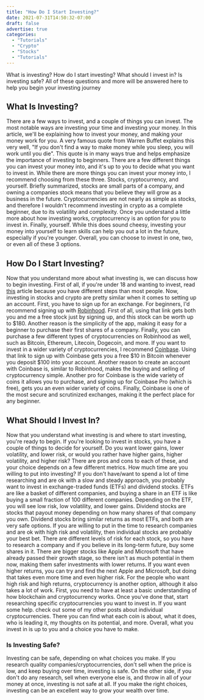 ```yaml
---
title: "How Do I Start Investing?"
date: 2021-07-31T14:50:32-07:00
draft: false
advertise: true
categories:
  - "Tutorials"
  - "Crypto"
  - "Stocks"
  - "Tutorials"
---
```



What is investing? How do I start investing? What should I invest in? Is investing safe? All of these questions and more will be answered here to help you begin your investing journey

## What Is Investing?

There are a few ways to invest, and a couple of things you can invest. The most notable ways are investing your time and investing your money. In this article, we'll be explaining how to invest your money, and making your money work for you. A very famous quote from Warren Buffet explains this very well, "If you don't find a way to make money while you sleep, you will work until you die". This quote is in many ways true and helps emphasize the importance of investing to beginners. There are a few different things you can invest your money into, and it's up to you to decide what you want to invest in. While there are more things you can invest your money into, I recommend choosing from these three. Stocks, cryptocurrency, and yourself. Briefly summarized, stocks are small parts of a company, and owning a companies stock means that you believe they will grow as a business in the future. Cryptocurrencies are not nearly as simple as stocks, and therefore I wouldn't recommend investing in crypto as a complete beginner, due to its volatility and complexity. Once you understand a little more about how investing works, cryptocurrency is an option for you to invest in. Finally, yourself. While this does sound cheesy, investing your money into yourself to learn skills can help you out a lot in the future, especially if you're younger. Overall, you can choose to invest in one, two, or even all of these 3 options.

## How Do I Start Investing?

Now that you understand more about what investing is, we can discuss how to begin investing. First of all, if you're under 18 and wanting to invest, read [this](https://investing-help.com/posts/how-to-invest-under-18/) article because you have different steps than most people. Now, investing in stocks and crypto are pretty similar when it comes to setting up an account. First, you have to sign up for an exchange. For beginners, I'd recommend signing up with [Robinhood](https://join.robinhood.com/seanb710/). First of all, using that link gets both you and me a free stock just by signing up, and this stock can be worth up to $180. Another reason is the simplicity of the app, making it easy for a beginner to purchase their first shares of a company. Finally, you can purchase a few different types of cryptocurrencies on Robinhood as well, such as Bitcoin, Ethereum, Litecoin, Dogecoin, and more. If you want to invest in a wider variety of cryptocurrencies, I recommend [Coinbase](https://www.coinbase.com/join/bridge_p9a?src=android-link). Using that link to sign up with Coinbase gets you a free $10 in Bitcoin whenever you deposit $100 into your account. Another reason to create an account with Coinbase is, similar to Robinhood, makes the buying and selling of cryptocurrency simple. Another pro for Coinbase is the wide variety of coins it allows you to purchase, and signing up for Coinbase Pro (which is free), gets you an even wider variety of coins. Finally, Coinbase is one of the most secure and scrutinized exchanges, making it the perfect place for any beginner.

## What Should I Invest In?

Now that you understand what investing is and where to start investing, you're ready to begin. If you're looking to invest in stocks, you have a couple of things to decide for yourself. Do you want lower gains, lower volatility, and lower risk, or would you rather have higher gains, higher volatility, and higher risk? There are pros and cons to each of these, and your choice depends on a few different metrics. How much time are you willing to put into investing? If you don't have/want to spend a lot of time researching and are ok with a slow and steady approach, you probably want to invest in exchange-traded funds (ETFs) and dividend stocks. ETFs are like a basket of different companies, and buying a share in an ETF is like buying a small fraction of 100 different companies. Depending on the ETF, you will see low risk, low volatility, and lower gains. Dividend stocks are stocks that payout money depending on how many shares of that company you own. Dividend stocks bring similar returns as most ETFs, and both are very safe options. If you are willing to put in the time to research companies and are ok with high risk and volatility, then individual stocks are probably your best bet. There are different levels of risk for each stock, so you have to research a company and if you believe in its long-term future, buy some shares in it. There are bigger stocks like Apple and Microsoft that have already passed their growth stage, so there isn't as much potential in them now, making them safer investments with lower returns. If you want even higher returns, you can try and find the next Apple and Microsoft, but doing that takes even more time and even higher risk. For the people who want high risk and high returns, cryptocurrency is another option, although it also takes a lot of work. First, you need to have at least a basic understanding of how blockchain and cryptocurrency works. Once you've done that, start researching specific cryptocurrencies you want to invest in. If you want some help. check out some of my other posts about individual cryptocurrencies. There you can find what each coin is about, what it does, who is leading it, my thoughts on its potential, and more. Overall, what you invest in is up to you and a choice you have to make.

### Is Investing Safe?

Investing can be safe, depending on what choices you make. If you research quality companies/cryptocurrencies, don't sell when the price is low, and keep buying over time, investing is safe. On the other side, if you don't do any research, sell when everyone else is, and throw in all of your money at once, investing is not safe at all. If you make the right choices, investing can be an excellent way to grow your wealth over time.

